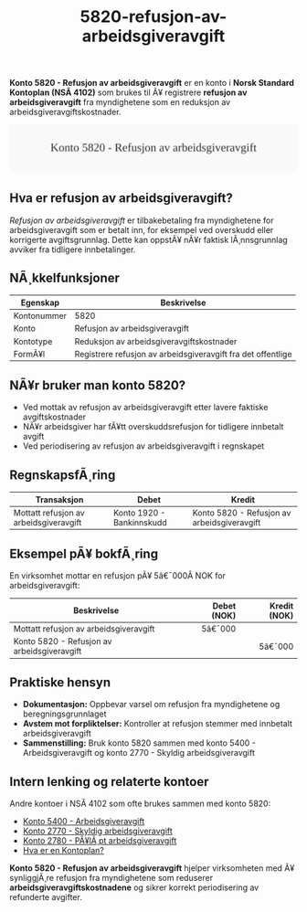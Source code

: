 ﻿---
title: "5820-refusjon-av-arbeidsgiveravgift"
meta_title: "5820-refusjon-av-arbeidsgiveravgift"
meta_description: '**Konto 5820 - Refusjon av arbeidsgiveravgift** er en konto i **Norsk Standard Kontoplan (NSÂ 4102)** som brukes til Ã¥ registrere **refusjon av arbeidsgiveravg...'
slug: 5820-refusjon-av-arbeidsgiveravgift
type: blog
layout: pages/single
---

**Konto 5820 - Refusjon av arbeidsgiveravgift** er en konto i **Norsk Standard Kontoplan (NSÂ 4102)** som brukes til Ã¥ registrere **refusjon av arbeidsgiveravgift** fra myndighetene som en reduksjon av arbeidsgiveravgiftskostnader.

![Illustrasjon av konto 5820 Refusjon av arbeidsgiveravgift](5820-refusjon-av-arbeidsgiveravgift-image.svg)

## Hva er refusjon av arbeidsgiveravgift?

*Refusjon av arbeidsgiveravgift* er tilbakebetaling fra myndighetene for arbeidsgiveravgift som er betalt inn, for eksempel ved overskudd eller korrigerte avgiftsgrunnlag. Dette kan oppstÃ¥ nÃ¥r faktisk lÃ¸nnsgrunnlag avviker fra tidligere innbetalinger.

## NÃ¸kkelfunksjoner

| Egenskap      | Beskrivelse                                                       |
|---------------|-------------------------------------------------------------------|
| Kontonummer   | 5820                                                              |
| Konto         | Refusjon av arbeidsgiveravgift                                    |
| Kontotype     | Reduksjon av arbeidsgiveravgiftskostnader                         |
| FormÃ¥l        | Registrere refusjon av arbeidsgiveravgift fra det offentlige      |

## NÃ¥r bruker man konto 5820?

* Ved mottak av refusjon av arbeidsgiveravgift etter lavere faktiske avgiftskostnader
* NÃ¥r arbeidsgiver har fÃ¥tt overskuddsrefusjon for tidligere innbetalt avgift
* Ved periodisering av refusjon av arbeidsgiveravgift i regnskapet

## RegnskapsfÃ¸ring

| Transaksjon                           | Debet                           | Kredit                          |
|---------------------------------------|---------------------------------|---------------------------------|
| Mottatt refusjon av arbeidsgiveravgift| Konto 1920 - Bankinnskudd       | Konto 5820 - Refusjon av arbeidsgiveravgift |

## Eksempel pÃ¥ bokfÃ¸ring

En virksomhet mottar en refusjon pÃ¥ 5â€¯000Â NOK for arbeidsgiveravgift:

| Beskrivelse                            | Debet (NOK) | Kredit (NOK) |
|----------------------------------------|------------:|-------------:|
| Mottatt refusjon av arbeidsgiveravgift |      5â€¯000  |              |
| Konto 5820 - Refusjon av arbeidsgiveravgift |             |      5â€¯000  |

## Praktiske hensyn

* **Dokumentasjon:** Oppbevar varsel om refusjon fra myndighetene og beregningsgrunnlaget
* **Avstem mot forpliktelser:** Kontroller at refusjon stemmer med innbetalt arbeidsgiveravgift
* **Sammenstilling:** Bruk konto 5820 sammen med konto 5400 - Arbeidsgiveravgift og konto 2770 - Skyldig arbeidsgiveravgift

## Intern lenking og relaterte kontoer

Andre kontoer i NSÂ 4102 som ofte brukes sammen med konto 5820:

* [Konto 5400 - Arbeidsgiveravgift](/blogs/kontoplan/5400-arbeidsgiveravgift "Konto 5400 - Arbeidsgiveravgift")
* [Konto 2770 - Skyldig arbeidsgiveravgift](/blogs/kontoplan/2770-skyldig-arbeidsgiveravgift "Konto 2770 - Skyldig arbeidsgiveravgift")
* [Konto 2780 - PÃ¥lÃ¸pt arbeidsgiveravgift](/blogs/kontoplan/2780-palopte-arbeidsgiveravgift "Konto 2780 - PÃ¥lÃ¸pt arbeidsgiveravgift")
* [Hva er en Kontoplan?](/blogs/regnskap/hva-er-kontoplan "Hva er en Kontoplan? Komplett Guide til Kontoplaner i Norsk Regnskap")

**Konto 5820 - Refusjon av arbeidsgiveravgift** hjelper virksomheten med Ã¥ synliggjÃ¸re refusjon fra myndighetene som reduserer **arbeidsgiveravgiftskostnadene** og sikrer korrekt periodisering av refunderte avgifter.

